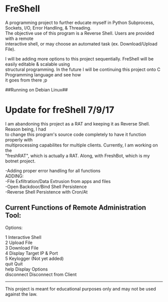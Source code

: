 # FreShell
A programming project to further educate myself in Python Subprocess, Sockets, I/O, Error Handling, & Threading.<br />
The objective use of this program is a Reverse Shell. Users are provided with a remote <br />
interactive shell, or may choose an automated task (ex. Download/Upload File).<br />

I will be adding more options to this project sequentially. FreShell will be easily editable & scalable using<br />
structural programming. In the future I will be continuing this project onto C Programming language and see how<br />
it goes from there ;p<br />

##Running on Debian Linux##<br />

<h1> Update for freShell 7/9/17</h1>
I am abandoning this project as a RAT and keeping it as Reverse Shell. Reason being, I had<br />
to change this program's source code completely to have it function properly with<br />
multiprocessing capabilites for multiple clients. Currently, I am working on the<br />
"freshRAT", which is actually a RAT. Along, with FreshBot, which is my botnet project.<br />

-Adding proper error handling for all functions<br />
ADDING:<br />
-File Exfiltration/Data Extrusion from apps and files<br />
-Open Backdoor/Bind Shell Persistence<br />
-Reverse Shell Persistence with Cron/At<br />

Current Functions of Remote Administration Tool:
------------------------------------------------

Options:<br />

  1               Interactive Shell<br />
  2               Upload File<br />
  3               Download File<br />
  4               Display Target IP & Port<br />
  5               Keylogger (Not yet added)<br />
  quit            Quit<br />
  help            Display Options<br />
  disconnect      Disconnect from Client<br />
  
 ----------------------------------------------- 
 
This project is meant for educational purposes only and may not be used against the law. <br />
